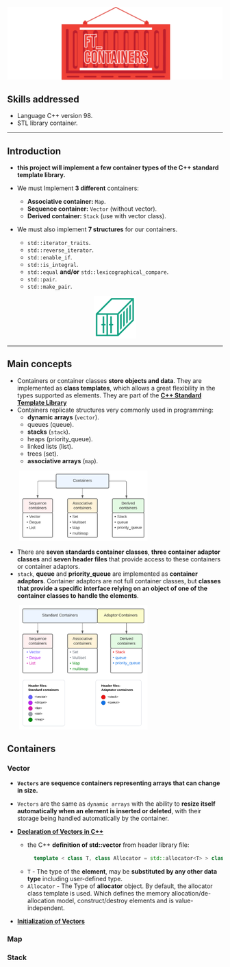 ![img/conta.png](img/conta.png)

## Skills addressed 

* Language C++ version 98.
* STL library container.

---
## Introduction


* **this project will implement a few container types of the C++ standard template library.**
* We must Implement **3 different** containers:
  * **Associative container:** `Map`.
  * **Sequence container:** `Vector` (without vector<bool>).
  * **Derived container:** `Stack` (use with vector class).


* We must also implement **7 structures** for our containers.
  * `std::iterator_traits`.
  * `std::reverse_iterator`.
  * `std::enable_if`.
  * `std::is_integral`.
  * `std::equal` **and/or** `std::lexicographical_compare`.
  * `std::pair`.
  * `std::make_pair`.

<p align="center">
  <img src="img/cargo.png" width="100">
</p>

---
## Main concepts

* Containers or container classes **store objects and data**. They are implemented as **class templates**, which allows a 
great flexibility in the types supported as elements. They are part of the 
[**C++ Standard Template Library**](https://github.com/0xCAF3D0OD/CPP/tree/main/module_08)
* Containers replicate structures very commonly used in programming:
  * **dynamic arrays** (`vector`).
  * queues (queue).
  * **stacks** (`stack`).
  * heaps (priority_queue).
  * linked lists (list).
  * trees (set).
  * **associative arrays** (`map`).


&nbsp;&nbsp;&nbsp;&nbsp;&nbsp;&nbsp;
[<img src="img/containers.svg" width="300">]("img/containers.svg")

* There are **seven standards container classes**, **three container adaptor classes** and **seven header files**
that provide access to these containers or container adaptors.
* `stack`, **queue** and **priority_queue** are implemented as **container adaptors**. Container adaptors are not full container
  classes, but **classes that provide a specific interface relying on an object of one of the container classes to handle
  the elements**.

&nbsp;&nbsp;&nbsp;&nbsp;&nbsp;&nbsp;
[<img src="img/containers_header_file.svg" width="300">]("img/containers_header_file.svg)

## Containers

### Vector
* **`Vectors` are sequence containers representing arrays that can change in size.**
* `Vectors` are the same as `dynamic arrays` with the ability to **resize itself automatically when an element is inserted 
or deleted**, with their storage being handled automatically by the container.


* **[Declaration of Vectors in C++](https://www.mygreatlearning.com/blog/vectors-in-c/)**

  * the C++ **definition of std::vector** from <vector> header library file:
    ````c++
      template < class T, class Allocator = std::allocator<T> > class vector;
      ````
  * `T` - The type of the **element**, may be **substituted by any other data type** including user-defined type.
  * `Allocator` - The Type of **allocator** object. By default, the allocator class template is used. 
  Which defines the memory allocation/de-allocation model, construct/destroy elements and is value-independent.


* **[Initialization of Vectors](https://www.mygreatlearning.com/blog/vectors-in-c/)**

### Map
### Stack
